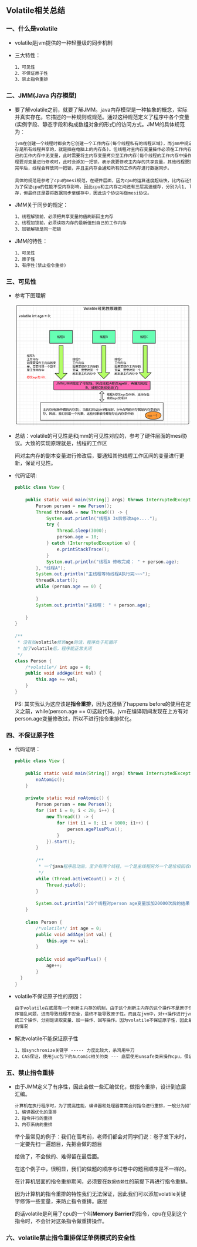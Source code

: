 ## Volatile相关总结

### 一、什么是volatile

* volatile是jvm提供的一种轻量级的同步机制

* 三大特性：

  ```txt
  1、可见性
  2、不保证原子性
  3、禁止指令重排
  ```

### 二、JMM(Java 内存模型)

* 要了解volatile之前，就要了解JMM。java内存模型是一种抽象的概念，实际并真实存在。它描述的一种规则或规范。通过这种规范定义了程序中各个变量(实例字段、静态字段和构成数组对象的形式)的访问方式。JMM的具体规范为：

  ```txt
  jvm在创建一个线程时都会为它创建一个工作内存(每个线程私有的线程区域)，而jmm中规定所有的变量都存储在主内存(主内
  存是所有线程共享的，就是插在电脑上的内存条)。但线程对主内存变量操作必须在工作内存中进行，因此在读变量时，若自
  己的工作内存中无变量，此时需要将主内存变量拷贝至工作内存(每个线程的工作内存中操作的都是主内存变量的副本)，当线
  程要对变量进行修改时，此时会添加一把锁，表示我要修改主内存的共享变量，其他线程要操作这个变量需要等一会，待修改
  完毕后，线程会释放同一把锁，并且主内存会通知所有的工作内存进行数据同步。
  
  具体的规范是参考了cpu的mesi规范，在硬件层面，因为cpu的运算速度超级快，比内存还快，由于内存的处理速度有限，
  为了保证cpu的性能不受内存影响，因此cpu和主内存之间还有三层高速缓存，分别为l1, l2, l3缓存，有了这三层高速缓
  存，但最终还是要将数据同步至缓存中，因此这个协议叫做mesi协议。
  ```

* JMM关于同步的规定：

  ```txt
  1、线程解锁前，必须把共享变量的值刷新回主内存
  2、线程加锁前，必须读取内存的最新值到自己的工作内存
  3、加锁解锁是同一把锁
  ```

* JMM的特性：

  ```txt
  1、可见性
  2、原子性
  3、有序性(禁止指令重排)
  ```

### 三、可见性

* 参考下图理解

  ![可见性原理题](./可见性原理图.png)

* 总结：volatile的可见性是和jmm的可见性对应的，参考了硬件层面的mesi协议。大致的实现原理就是，线程的工作区

  间对主内存的副本变量进行修改后，要通知其他线程工作区间的变量进行更新，保证可见性。

* 代码证明:

  ```java
  public class View {
  
      public static void main(String[] args) throws InterruptedException {
          Person person = new Person();
          Thread threadA = new Thread(() -> {
              System.out.println("线程A 3s后修改age....");
              try {
                  Thread.sleep(3000);
                  person.age = 18;
              } catch (InterruptedException e) {
                  e.printStackTrace();
              }
              System.out.println("线程A 修改完成： " + person.age);
          }, "线程A");
          System.out.println("主线程等待线程A执行完~~~");
          threadA.start();
          while (person.age == 0) {
  
          }
          System.out.println("主线程： " + person.age);
  
      }
  }
  
  /**
   * 没有加volatile修饰age的话，程序处于死循环
   * 加了volatile后，程序能正常关闭
   */
  class Person {
      /*volatile*/ int age = 0;
      public void addAge(int val) {
          this.age += val;
      }
  }
  ```

  PS: 其实我认为这应该是**指令重排**，因为这遵循了happens before的使用在定义之前，while(person.age == 0)这段代码，jvm在编译期间发现在上方有对person.age变量修改过，所以不进行指令重排优化。

### 四、不保证原子性

* 代码证明：

  ```java
  public class View {
  
      public static void main(String[] args) throws InterruptedException {
          noAtomic();
      }
  
      private static void noAtomic() {
          Person person = new Person();
          for (int i = 0; i < 20; i++) {
              new Thread(() -> {
                  for (int i1 = 0; i1 < 1000; i1++) {
                      person.agePlusPlus();
                  }
              }).start();
          }
  
          /**
           * 一个java程序启动后，至少有两个线程，一个是主线程另外一个是垃圾回收线程
           */
          while (Thread.activeCount() > 2) {
              Thread.yield();
          }
  
          System.out.println("20个线程对person age变量加加20000次后的结果：" + person.age);
      }
      
      class Person {
          /*volatile*/ int age = 0;
          public void addAge(int val) {
              this.age += val;
          }
  
          public void agePlusPlus() {
              age++;
          }
  	}
  }
  ```

* volatile不保证原子性的原因：

  ```txt
  由于volatile在底层有一个刷新主内存的机制，由于这个刷新主内存的这个操作不是原子性的，因此会出现多个线程运行时
  序错乱问题，进而导致线程不安全，最终不能导致原子性。而且在jvm中，对++操作进行jvm指令编译时，会将++操作编译
  成三个操作，分别是读取变量、加一操作、回写操作。因为volatile不保证原子性，因此最终的结果肯定会造成线程不安全
  的情况
  ```

* 解决volatile不能保证原子性

  ```txt
  1、加synchronize关键字 ----- 力度比较大，杀鸡用牛刀
  2、CAS保证，使用juc包下的Automic相关的类 --- 底层使用unsafe类来操作cpu，保证一个cpu指令只有一个线程执行
  ```

### 五、禁止指令重排

* 由于JMM定义了有序性，因此会做一些汇编优化，做指令重排，设计到底层汇编。

  ```txt
  计算机在执行程序时，为了提高性能，编译器和处理器常常会对指令进行重排，一般分为如下三种：
  1、编译器优化的重排
  2、指令并行的重排
  3、内存系统的重排
  ```

  举个最常见的例子：我们在高考前，老师们都会对同学们说：卷子发下来时，一定要先扫一遍题目，先把会做的题目

  给做了，不会做的、难得留在最后面。 

  在这个例子中，很明显，我们的做题的顺序与试卷中的题目顺序是不一样的。

  在计算机层面的指令重排期间，必须要在`数据依赖性`的前提下再进行指令重排。

  因为计算机的指令重排的特性我们无法保证，因此我们可以添加volatile关键字修饰一些变量，来防止指令重排。底层

  的话volatile是利用了cpu的一个叫**Memory Barrier**的指令，cpu在见到这个指令时，不会针对这条指令做重排操作。

### 六、volatile禁止指令重排保证单例模式的安全性

```java

```





